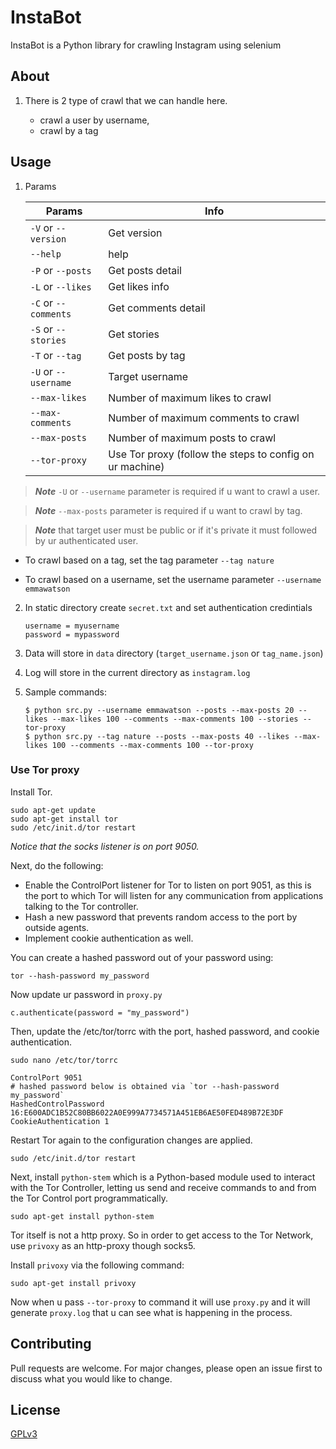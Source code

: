 # InstaBot

InstaBot is a Python library for crawling Instagram using selenium


## About

1. There is 2 type of crawl that we can handle here.
   
    - crawl a user by username,
    - crawl by a tag
    

## Usage


1. Params
    
    | Params        | Info          |
    | ------------- | ------------- |
    | `-V` or `--version`  | Get version  |
    |`--help`  | help  |
    | `-P` or `--posts`  | Get posts detail  |
    | `-L` or `--likes`  | Get likes info  |
    | `-C` or `--comments`  | Get comments detail  |
    | `-S` or `--stories`  | Get stories  |
    | `-T` or `--tag`  | Get posts by tag  |
    | `-U` or `--username`  | Target username  |
    | `--max-likes`  | Number of maximum likes to crawl  |
    | `--max-comments`  | Number of maximum comments to crawl  |
    | `--max-posts`  | Number of maximum posts to crawl  |
    | `--tor-proxy`  | Use Tor proxy (follow the steps to config on ur machine)  |


> ***Note*** `-U` or `--username` parameter is required if u want to crawl a user.

> ***Note*** `--max-posts` parameter is required if u want to crawl by tag.

> ***Note*** that target user must be public or if it's private it must followed by ur authenticated user.

- To crawl based on a tag, set the tag parameter `--tag nature`

- To crawl based on a username, set the username parameter `--username emmawatson`

2. In static directory create `secret.txt` and set authentication credintials
    ```
    username = myusername
    password = mypassword
    ```

3. Data will store in `data` directory (`target_username.json` or `tag_name.json`)

4. Log will store in the current directory as `instagram.log`

5. Sample commands:
    ```
   $ python src.py --username emmawatson --posts --max-posts 20 --likes --max-likes 100 --comments --max-comments 100 --stories --tor-proxy
   $ python src.py --tag nature --posts --max-posts 40 --likes --max-likes 100 --comments --max-comments 100 --tor-proxy
   
    ```

### Use Tor proxy
Install Tor.

```shell
sudo apt-get update
sudo apt-get install tor
sudo /etc/init.d/tor restart
```

*Notice that the socks listener is on port 9050.*

Next, do the following:

- Enable the ControlPort listener for Tor to listen on port 9051, as this is the port to which Tor will listen for any communication from applications talking to the Tor controller.
- Hash a new password that prevents random access to the port by outside agents.
- Implement cookie authentication as well.

You can create a hashed password out of your password using:
	
```shell
tor --hash-password my_password
```
Now update ur password in `proxy.py`
```
c.authenticate(password = "my_password")
```

Then, update the /etc/tor/torrc with the port, hashed password, and cookie authentication.

```shell
sudo nano /etc/tor/torrc
```

```shell
ControlPort 9051
# hashed password below is obtained via `tor --hash-password my_password`
HashedControlPassword 16:E600ADC1B52C80BB6022A0E999A7734571A451EB6AE50FED489B72E3DF
CookieAuthentication 1
```
Restart Tor again to the configuration changes are applied.
	
```shell
sudo /etc/init.d/tor restart
```

Next, install `python-stem` which is a Python-based module used to interact with the Tor Controller, letting us send and receive commands to and from the Tor Control port programmatically.

```shell
sudo apt-get install python-stem
```

Tor itself is not a http proxy. So in order to get access to the Tor Network, use `privoxy` as an http-proxy though socks5.

Install `privoxy` via the following command:
	
```shell
sudo apt-get install privoxy
```
Now when u pass `--tor-proxy` to command it will use `proxy.py` and it will generate `proxy.log` that u can see what is happening in the process.


## Contributing
Pull requests are welcome. For major changes, please open an issue first to discuss what you would like to change.


## License
[GPLv3](https://www.gnu.org/licenses/gpl-3.0.en.html)




